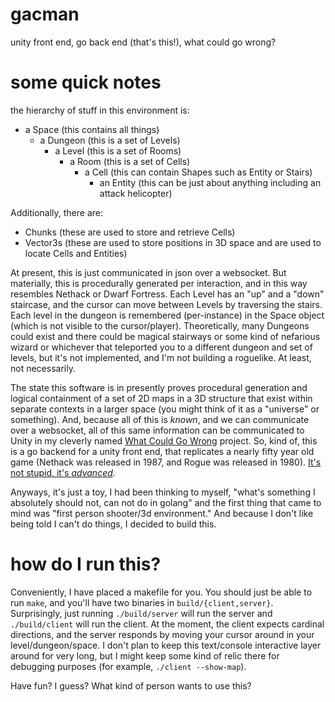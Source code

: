 # gacman
unity front end, go back end (that's this!), what could go wrong?

# some quick notes

the hierarchy of stuff in this environment is:
- a Space (this contains all things)
  - a Dungeon (this is a set of Levels)
    - a Level (this is a set of Rooms)
      - a Room (this is a set of Cells)
        - a Cell (this can contain Shapes such as Entity or Stairs)
          - an Entity (this can be just about anything including an attack helicopter)

Additionally, there are:
- Chunks (these are used to store and retrieve Cells)
- Vector3s (these are used to store positions in 3D space and are used to locate Cells and Entities)

At present, this is just communicated in json over a websocket. But materially, this is procedurally
generated per interaction, and in this way resembles Nethack or Dwarf Fortress. Each Level
has an "up" and a "down" staircase, and the cursor can move between Levels by traversing
the stairs. Each level in the dungeon is remembered (per-instance) in the Space object
(which is not visible to the cursor/player). Theoretically, many Dungeons could exist and
there could be magical stairways or some kind of nefarious wizard or whichever that teleported
you to a different dungeon and set of levels, but it's not implemented, and I'm not building
a roguelike. At least, not necessarily.

The state this software is in presently proves procedural generation and logical containment
of a set of 2D maps in a 3D structure that exist within separate contexts in a larger space
(you might think of it as a "universe" or something). And, because all of this is *known*,
and we can communicate over a websocket, all of this same information can be communicated to
Unity in my cleverly named [What Could Go Wrong](https://github.com/janearc/wcgw) project. So, kind of,
this is a go backend for a unity front end, that replicates a nearly fifty year old game (Nethack
was released in 1987, and Rogue was released in 1980). [It's not stupid, it's *advanced*](https://www.youtube.com/watch?v=aiGjK64z7KI).

Anyways, it's just a toy, I had been thinking to myself, "what's something I absolutely should not, can not do in golang"
and the first thing that came to mind was "first person shooter/3d environment." And because I don't
like being told I can't do things, I decided to build this.

# how do I run this?

Conveniently, I have placed a makefile for you. You should just be able to run `make`, and
you'll have two binaries in `build/{client,server}`. Surprisingly, just running `./build/server`
will run the server and `./build/client` will run the client. At the moment, the client 
expects cardinal directions, and the server responds by moving your cursor around in your
level/dungeon/space. I don't plan to keep this text/console interactive layer around for very
long, but I might keep some kind of relic there for debugging purposes (for example, `./client --show-map`).

Have fun? I guess? What kind of person wants to use this?